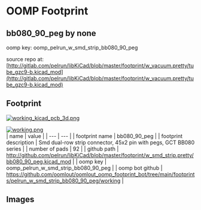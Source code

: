 # OOMP Footprint  
## bb080_90_peg  by none  
  
oomp key: oomp_pelrun_w_smd_strip_bb080_90_peg  
  
source repo at: [http://gitlab.com/pelrun/libKiCad/blob/master/footprint/w_vacuum.pretty/tube_gzc9-b.kicad_mod](http://gitlab.com/pelrun/libKiCad/blob/master/footprint/w_vacuum.pretty/tube_gzc9-b.kicad_mod)  
## Footprint  
  
[![working_kicad_pcb_3d.png](working_kicad_pcb_3d_600.png)](working_kicad_pcb_3d.png)  
  
[![working.png](working_600.png)](working.png)  
| name | value | 
| --- | --- | 
| footprint name | bb080_90_peg | 
| footprint description | Smd dual-row strip connector, 45x2 pin with pegs, GCT BB080 series | 
| number of pads | 92 | 
| github path | http://github.com/pelrun/libKiCad/blob/master/footprint/w_smd_strip.pretty/bb080_90_peg.kicad_mod | 
| oomp key | oomp_pelrun_w_smd_strip_bb080_90_peg | 
| oomp bot github | https://github.com/oomlout/oomlout_oomp_footprint_bot/tree/main/footprints/pelrun_w_smd_strip_bb080_90_peg/working | 
## Images  

